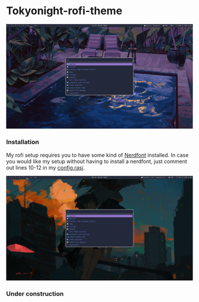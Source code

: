 # Tokyonight-rofi-theme

![Alt text](https://github.com/w8ste/screenshots/blob/main/rofi_full_2.png)

### Installation

My rofi setup requires you to have some kind of [Nerdfont](https://www.nerdfonts.com/) installed. In case 
you would like my setup without having to install a nerdfont, just comment out lines 10-12 in my [config.rasi](https://github.com/w8ste/Tokyonight-rofi-theme/blob/main/config.rasi).



![Alt text](https://github.com/w8ste/screenshots/blob/main/rofi_full.png)

### Under construction
